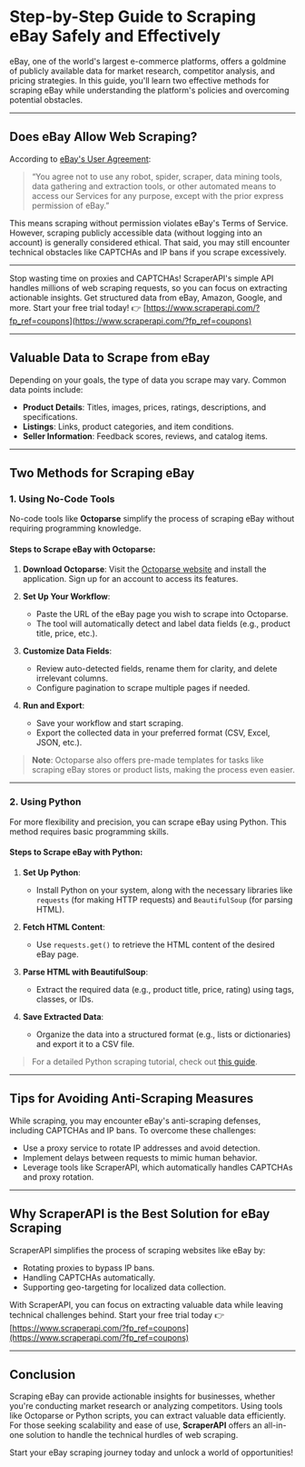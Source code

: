 # Step-by-Step Guide to Scraping eBay Safely and Effectively

eBay, one of the world's largest e-commerce platforms, offers a goldmine of publicly available data for market research, competitor analysis, and pricing strategies. In this guide, you'll learn two effective methods for scraping eBay while understanding the platform's policies and overcoming potential obstacles.

---

## Does eBay Allow Web Scraping?

According to [eBay's User Agreement](https://www.ebay.com/help/policies/member-behaviour-policies/user-agreement?id=4259):

> “You agree not to use any robot, spider, scraper, data mining tools, data gathering and extraction tools, or other automated means to access our Services for any purpose, except with the prior express permission of eBay.”

This means scraping without permission violates eBay's Terms of Service. However, scraping publicly accessible data (without logging into an account) is generally considered ethical. That said, you may still encounter technical obstacles like CAPTCHAs and IP bans if you scrape excessively.

---

Stop wasting time on proxies and CAPTCHAs! ScraperAPI's simple API handles millions of web scraping requests, so you can focus on extracting actionable insights. Get structured data from eBay, Amazon, Google, and more. Start your free trial today! 👉 [https://www.scraperapi.com/?fp_ref=coupons](https://www.scraperapi.com/?fp_ref=coupons)

---

## Valuable Data to Scrape from eBay

Depending on your goals, the type of data you scrape may vary. Common data points include:

- **Product Details**: Titles, images, prices, ratings, descriptions, and specifications.
- **Listings**: Links, product categories, and item conditions.
- **Seller Information**: Feedback scores, reviews, and catalog items.

---

## Two Methods for Scraping eBay

### 1. Using No-Code Tools

No-code tools like **Octoparse** simplify the process of scraping eBay without requiring programming knowledge.

#### Steps to Scrape eBay with Octoparse:
1. **Download Octoparse**:
   Visit the [Octoparse website](https://www.octoparse.com) and install the application. Sign up for an account to access its features.

2. **Set Up Your Workflow**:
   - Paste the URL of the eBay page you wish to scrape into Octoparse.
   - The tool will automatically detect and label data fields (e.g., product title, price, etc.).

3. **Customize Data Fields**:
   - Review auto-detected fields, rename them for clarity, and delete irrelevant columns.
   - Configure pagination to scrape multiple pages if needed.

4. **Run and Export**:
   - Save your workflow and start scraping.
   - Export the collected data in your preferred format (CSV, Excel, JSON, etc.).

> **Note**: Octoparse also offers pre-made templates for tasks like scraping eBay stores or product lists, making the process even easier.

---

### 2. Using Python

For more flexibility and precision, you can scrape eBay using Python. This method requires basic programming skills.

#### Steps to Scrape eBay with Python:
1. **Set Up Python**:
   - Install Python on your system, along with the necessary libraries like `requests` (for making HTTP requests) and `BeautifulSoup` (for parsing HTML).

2. **Fetch HTML Content**:
   - Use `requests.get()` to retrieve the HTML content of the desired eBay page.

3. **Parse HTML with BeautifulSoup**:
   - Extract the required data (e.g., product title, price, rating) using tags, classes, or IDs.

4. **Save Extracted Data**:
   - Organize the data into a structured format (e.g., lists or dictionaries) and export it to a CSV file.

> For a detailed Python scraping tutorial, check out [this guide](https://www.scrapingdog.com/blog/scrape-ebay/#Complete_Code).

---

## Tips for Avoiding Anti-Scraping Measures

While scraping, you may encounter eBay's anti-scraping defenses, including CAPTCHAs and IP bans. To overcome these challenges:
- Use a proxy service to rotate IP addresses and avoid detection.
- Implement delays between requests to mimic human behavior.
- Leverage tools like ScraperAPI, which automatically handles CAPTCHAs and proxy rotation.

---

## Why ScraperAPI is the Best Solution for eBay Scraping

ScraperAPI simplifies the process of scraping websites like eBay by:
- Rotating proxies to bypass IP bans.
- Handling CAPTCHAs automatically.
- Supporting geo-targeting for localized data collection.

With ScraperAPI, you can focus on extracting valuable data while leaving technical challenges behind. Start your free trial today 👉 [https://www.scraperapi.com/?fp_ref=coupons](https://www.scraperapi.com/?fp_ref=coupons)

---

## Conclusion

Scraping eBay can provide actionable insights for businesses, whether you're conducting market research or analyzing competitors. Using tools like Octoparse or Python scripts, you can extract valuable data efficiently. For those seeking scalability and ease of use, **ScraperAPI** offers an all-in-one solution to handle the technical hurdles of web scraping.

Start your eBay scraping journey today and unlock a world of opportunities!
